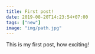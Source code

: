 ```yaml
---
title: First post!
date: 2019-08-20T14:23:54+07:00
tags: ["new"]
image: "img/path.jpg"
---
```


This is my first post, how exciting!